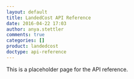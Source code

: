 ```yaml
---
layout: default
title: LandedCost API Reference
date: 2016-04-22 17:03
author: anya.stettler
comments: true
categories: []
product: landedcost
doctype: api-reference
---
```

This is a placeholder page for the API reference.
